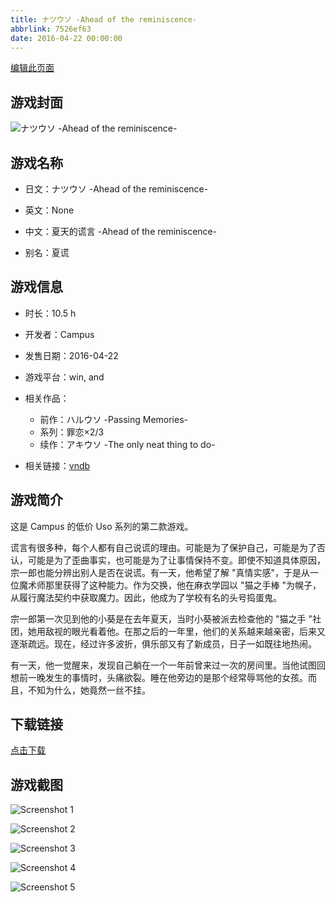 ```yaml
---
title: ナツウソ -Ahead of the reminiscence-
abbrlink: 7526ef63
date: 2016-04-22 00:00:00
---
```

[编辑此页面](https://github.com/ACG-3/ADV3-source/blob/main/source/_posts/games/%E3%83%8A%E3%83%84%E3%82%A6%E3%82%BD%20-Ahead%20of%20the%20reminiscence-.md)

## 游戏封面

![ナツウソ -Ahead of the reminiscence-](https%3A//pan.timero.xyz/onedrive/img_lib_001/%E3%83%8A%E3%83%84%E3%82%A6%E3%82%BD%20-Ahead%20of%20the%20reminiscence-_cover.avif)


## 游戏名称

- 日文：ナツウソ -Ahead of the reminiscence-
- 英文：None
- 中文：夏天的谎言 -Ahead of the reminiscence-

- 别名：夏谎


## 游戏信息

- 时长：10.5 h
- 开发者：Campus
- 发售日期：2016-04-22
- 游戏平台：win, and
- 相关作品：
   - 前作：ハルウソ -Passing Memories-
   - 系列：罪恋×2/3
   - 续作：アキウソ -The only neat thing to do-

- 相关链接：[vndb](https://vndb.org/v18873)


## 游戏简介

这是 Campus 的低价 Uso 系列的第二款游戏。

谎言有很多种，每个人都有自己说谎的理由。可能是为了保护自己，可能是为了否认，可能是为了歪曲事实，也可能是为了让事情保持不变。即使不知道具体原因，宗一郎也能分辨出别人是否在说谎。有一天，他希望了解 "真情实感"，于是从一位魔术师那里获得了这种能力。作为交换，他在麻衣学园以 "猫之手棒 "为幌子，从履行魔法契约中获取魔力。因此，他成为了学校有名的头号捣蛋鬼。

宗一郎第一次见到他的小葵是在去年夏天，当时小葵被派去检查他的 "猫之手 "社团，她用敌视的眼光看着他。在那之后的一年里，他们的关系越来越亲密，后来又逐渐疏远。现在，经过许多波折，俱乐部又有了新成员，日子一如既往地热闹。

有一天，他一觉醒来，发现自己躺在一个一年前曾来过一次的房间里。当他试图回想前一晚发生的事情时，头痛欲裂。睡在他旁边的是那个经常辱骂他的女孩。而且，不知为什么，她竟然一丝不挂。




## 下载链接

[点击下载](https://pan.timero.xyz/onedrive/adv_lib_001/%E3%83%8A%E3%83%84%E3%82%A6%E3%82%BD%20-Ahead%20of%20the%20reminiscence-)


## 游戏截图


![Screenshot 1](https%3A//pan.timero.xyz/onedrive/img_lib_001/%E3%83%8A%E3%83%84%E3%82%A6%E3%82%BD%20-Ahead%20of%20the%20reminiscence-_Screenshot_1.avif)

![Screenshot 2](https%3A//pan.timero.xyz/onedrive/img_lib_001/%E3%83%8A%E3%83%84%E3%82%A6%E3%82%BD%20-Ahead%20of%20the%20reminiscence-_Screenshot_2.avif)

![Screenshot 3](https%3A//pan.timero.xyz/onedrive/img_lib_001/%E3%83%8A%E3%83%84%E3%82%A6%E3%82%BD%20-Ahead%20of%20the%20reminiscence-_Screenshot_3.avif)

![Screenshot 4](https%3A//pan.timero.xyz/onedrive/img_lib_001/%E3%83%8A%E3%83%84%E3%82%A6%E3%82%BD%20-Ahead%20of%20the%20reminiscence-_Screenshot_4.avif)

![Screenshot 5](https%3A//pan.timero.xyz/onedrive/img_lib_001/%E3%83%8A%E3%83%84%E3%82%A6%E3%82%BD%20-Ahead%20of%20the%20reminiscence-_Screenshot_5.avif)

